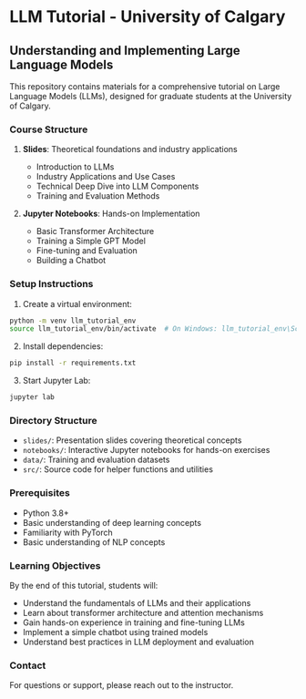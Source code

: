 # LLM Tutorial - University of Calgary
## Understanding and Implementing Large Language Models

This repository contains materials for a comprehensive tutorial on Large Language Models (LLMs), designed for graduate students at the University of Calgary.

### Course Structure
1. **Slides**: Theoretical foundations and industry applications
   - Introduction to LLMs
   - Industry Applications and Use Cases
   - Technical Deep Dive into LLM Components
   - Training and Evaluation Methods

2. **Jupyter Notebooks**: Hands-on Implementation
   - Basic Transformer Architecture
   - Training a Simple GPT Model
   - Fine-tuning and Evaluation
   - Building a Chatbot

### Setup Instructions

1. Create a virtual environment:
```bash
python -m venv llm_tutorial_env
source llm_tutorial_env/bin/activate  # On Windows: llm_tutorial_env\Scripts\activate
```

2. Install dependencies:
```bash
pip install -r requirements.txt
```

3. Start Jupyter Lab:
```bash
jupyter lab
```

### Directory Structure
- `slides/`: Presentation slides covering theoretical concepts
- `notebooks/`: Interactive Jupyter notebooks for hands-on exercises
- `data/`: Training and evaluation datasets
- `src/`: Source code for helper functions and utilities

### Prerequisites
- Python 3.8+
- Basic understanding of deep learning concepts
- Familiarity with PyTorch
- Basic understanding of NLP concepts

### Learning Objectives
By the end of this tutorial, students will:
- Understand the fundamentals of LLMs and their applications
- Learn about transformer architecture and attention mechanisms
- Gain hands-on experience in training and fine-tuning LLMs
- Implement a simple chatbot using trained models
- Understand best practices in LLM deployment and evaluation

### Contact
For questions or support, please reach out to the instructor. 